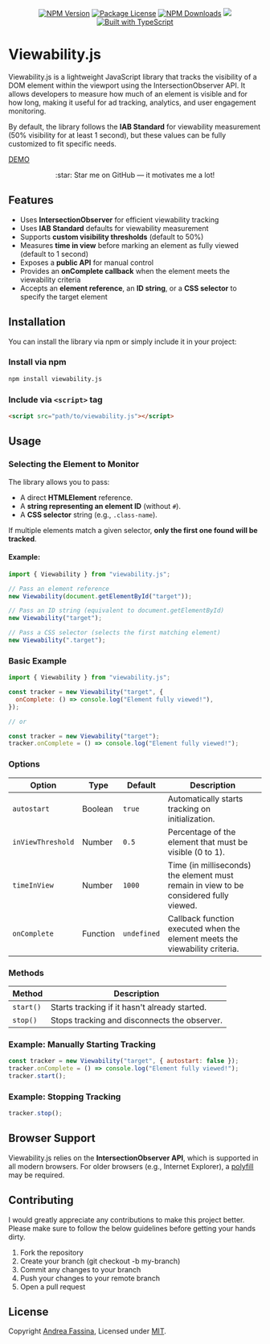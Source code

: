 <p align="center">
    <a href="https://www.npmjs.com/package/viewability.js" target="_blank"><img src="https://img.shields.io/npm/v/viewability.js?color=blue" alt="NPM Version"></a>
    <a href="https://github.com/fasenderos/viewability.js/blob/main/LICENSE" target="_blank"><img src="https://img.shields.io/npm/l/viewability.js" alt="Package License"></a>
    <a href="https://www.npmjs.com/package/viewability.js" target="_blank"><img src="https://img.shields.io/npm/dm/viewability.js" alt="NPM Downloads"></a>
    <a href="https://codecov.io/gh/fasenderos/viewability.js" ><img src="https://codecov.io/gh/fasenderos/viewability.js/graph/badge.svg?token=83A7U05ZYU"/></a>
    <a href="https://github.com/fasenderos/viewability.js"><img src="https://badgen.net/badge/icon/typescript?icon=typescript&label" alt="Built with TypeScript"></a>
</p>

# Viewability.js

Viewability.js is a lightweight JavaScript library that tracks the visibility of a DOM element within the viewport using the IntersectionObserver API. It allows developers to measure how much of an element is visible and for how long, making it useful for ad tracking, analytics, and user engagement monitoring.

By default, the library follows the **IAB Standard** for viewability measurement (50% visibility for at least 1 second), but these values can be fully customized to fit specific needs.

[DEMO](https://codesandbox.io/p/sandbox/viewability-js-997wl8)

<p align="center">
:star: Star me on GitHub — it motivates me a lot!
</p>

## Features

- Uses **IntersectionObserver** for efficient viewability tracking
- Uses **IAB Standard** defaults for viewability measurement
- Supports **custom visibility thresholds** (default to 50%)
- Measures **time in view** before marking an element as fully viewed (default to 1 second)
- Exposes a **public API** for manual control
- Provides an **onComplete callback** when the element meets the viewability criteria
- Accepts an **element reference**, an **ID string**, or a **CSS selector** to specify the target element

## Installation

You can install the library via npm or simply include it in your project:

### Install via npm

```sh
npm install viewability.js
```

### Include via `<script>` tag

```html
<script src="path/to/viewability.js"></script>
```

## Usage

### Selecting the Element to Monitor

The library allows you to pass:

- A direct **HTMLElement** reference.
- A **string representing an element ID** (without `#`).
- A **CSS selector** string (e.g., `.class-name`).

If multiple elements match a given selector, **only the first one found will be tracked**.

#### Example:

```js
import { Viewability } from "viewability.js";

// Pass an element reference
new Viewability(document.getElementById("target"));

// Pass an ID string (equivalent to document.getElementById)
new Viewability("target");

// Pass a CSS selector (selects the first matching element)
new Viewability(".target");
```

### Basic Example

```js
import { Viewability } from "viewability.js";

const tracker = new Viewability("target", {
  onComplete: () => console.log("Element fully viewed!"),
});

// or

const tracker = new Viewability("target");
tracker.onComplete = () => console.log("Element fully viewed!");
```

### Options

| Option            | Type     | Default     | Description                                                                           |
| ----------------- | -------- | ----------- | ------------------------------------------------------------------------------------- |
| `autostart`       | Boolean  | `true`      | Automatically starts tracking on initialization.                                      |
| `inViewThreshold` | Number   | `0.5`       | Percentage of the element that must be visible (0 to 1).                              |
| `timeInView`      | Number   | `1000`      | Time (in milliseconds) the element must remain in view to be considered fully viewed. |
| `onComplete`      | Function | `undefined` | Callback function executed when the element meets the viewability criteria.           |

### Methods

| Method    | Description                                   |
| --------- | --------------------------------------------- |
| `start()` | Starts tracking if it hasn't already started. |
| `stop()`  | Stops tracking and disconnects the observer.  |

### Example: Manually Starting Tracking

```js
const tracker = new Viewability("target", { autostart: false });
tracker.onComplete = () => console.log("Element fully viewed!");
tracker.start();
```

### Example: Stopping Tracking

```js
tracker.stop();
```

## Browser Support

Viewability.js relies on the **IntersectionObserver API**, which is supported in all modern browsers. For older browsers (e.g., Internet Explorer), a [polyfill](https://github.com/w3c/IntersectionObserver) may be required.

## Contributing

I would greatly appreciate any contributions to make this project better. Please make sure to follow the below guidelines before getting your hands dirty.

1. Fork the repository
2. Create your branch (git checkout -b my-branch)
3. Commit any changes to your branch
4. Push your changes to your remote branch
5. Open a pull request

## License

Copyright [Andrea Fassina](https://github.com/fasenderos), Licensed under [MIT](LICENSE).
